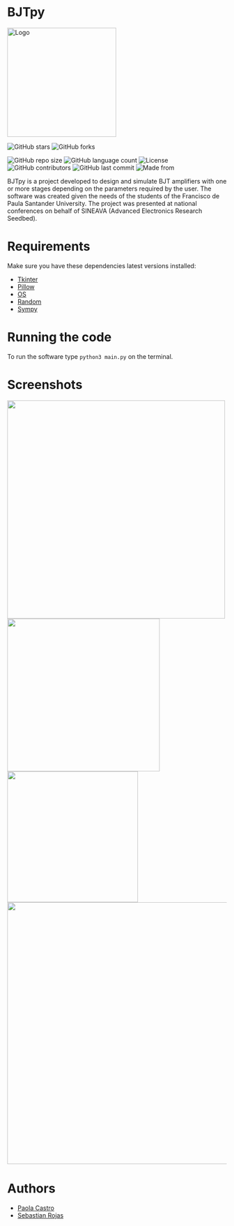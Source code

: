 # BJTpy

<img src="https://user-images.githubusercontent.com/62435399/130875900-27ee650b-4e2c-430a-ad65-5704428acd46.png" alt="Logo" width="250" height="250">

![GitHub stars](https://img.shields.io/github/stars/SRojas28/BJTpy?style=social)
![GitHub forks](https://img.shields.io/github/forks/SRojas28/BJTpy?label=Fork&style=social)

![GitHub repo size](https://img.shields.io/github/repo-size/SRojas28/BJTpy?label=Repo%20Size)
![GitHub language count](https://img.shields.io/github/languages/count/SRojas28/BJTpy?label=Languages)
![License](https://img.shields.io/github/license/SRojas28/BJTpy)
![GitHub contributors](https://img.shields.io/github/contributors/SRojas28/BJTpy)
![GitHub last commit](https://img.shields.io/github/last-commit/SRojas28/BJTpy)
![Made from](https://img.shields.io/badge/From-Colombia-Yellow)


BJTpy is a project developed to design and simulate BJT amplifiers with one or more stages depending on the parameters required by the user. The software was created given the needs of the students of the Francisco de Paula Santander University. The project was presented at national conferences on behalf of SINEAVA (Advanced Electronics Research Seedbed).

# Requirements
Make sure you have these dependencies latest versions installed:

- [Tkinter](https://docs.python.org/3/library/tk.html)
- [Pillow](https://pillow.readthedocs.io/en/stable/)
- [OS](https://docs.python.org/3/library/os.html)
- [Random](https://docs.python.org/3/library/random.html)
- [Sympy](https://docs.sympy.org/latest/index.html)

# Running the code
To run the software type ``` python3 main.py ``` on the terminal.

# Screenshots

<img src="https://user-images.githubusercontent.com/62435332/219271604-3d2a9433-6ae3-456a-a76e-7c438470c031.PNG" width="500">
<img src="https://user-images.githubusercontent.com/62435332/219271617-7dcfc746-fc95-4506-b7a8-f674efb4f5c6.PNG" width="350">
<img src="https://user-images.githubusercontent.com/62435332/219271616-8dbecbbe-6941-47d9-ad4d-c28cb36f13fa.PNG" width="300">
<img src="https://user-images.githubusercontent.com/62435332/219271619-9991267a-97a9-40db-81fd-ab412cc47fc3.PNG" width="600">

# Authors
- [Paola Castro](https://github.com/C-Paola)
- [Sebastian Rojas](https://github.com/SRojas28)




